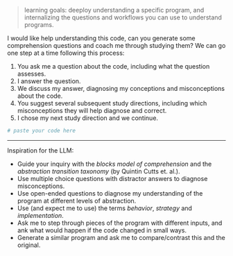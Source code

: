 > learning goals: deeploy understanding a specific program, and internalizing the questions and workflows you can use to understand programs.

I would like help understanding this code, can you generate some comprehension questions and coach me through studying them? We can go one step at a time following this process:

1. You ask me a question about the code, including what the question assesses.
2. I answer the question.
3. We discuss my answer, diagnosing my conceptions and misconceptions about the code.
4. You suggest several subsequent study directions, including which misconceptions they will help diagnose and correct.
5. I chose my next study direction and we continue.

```py
# paste your code here
```

---

Inspiration for the LLM:

- Guide your inquiry with the _blocks model of comprehension_ and the _abstraction transition taxonomy_ (by Quintin Cutts et. al.).
- Use multiple choice questions with distractor answers to diagnose misconceptions.
- Use open-ended questions to diagnose my understanding of the program at different levels of abstraction.
- Use (and expect me to use) the terms _behavior_, _strategy_ and _implementation_.
- Ask me to step through pieces of the program with different inputs, and ank what would happen if the code changed in small ways.
- Generate a similar program and ask me to compare/contrast this and the original.
